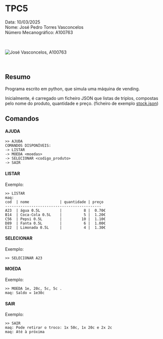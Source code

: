 # TPC5

Data: 10/03/2025 <br>
Nome: José Pedro Torres Vasconcelos <br>
Número Mecanográfico: A100763 <br> <br> <br>

![José Vasconcelos, A100763](/images/me.png)


<br>

## **Resumo**
Programa escrito em python, que simula uma máquina de vending.

Inicialmente, é carregado um ficheiro JSON que listas de triplos,
compostas pelo nome do produto, quantidade e preço. (ficheiro de exemplo [stock.json](stock.json))


## **Comandos**

#### AJUDA
```
>> AJUDA
COMANDOS DISPONÍVEIS:
-> LISTAR
-> MOEDA <moedas>
-> SELECIONAR <codigo_produto>
-> SAIR
```

#### LISTAR
Exemplo:
```
>> LISTAR
maq:
cod  | nome              | quantidade | preço
--------------------------------------------
A23  | água 0.5L         |          8 |  0.70€
B14  | Coca-Cola 0.5L    |          5 |  1.20€
C56  | Pepsi 0.5L        |         10 |  1.10€
D89  | Fanta 0.5L        |          6 |  1.00€
E22  | Limonada 0.5L     |          4 |  1.30€
```


#### SELECIONAR
Exemplo:
```
>> SELECIONAR A23

```


#### MOEDA
Exemplo:
```
>> MOEDA 1e, 20c, 5c, 5c .
maq: Saldo = 1e30c

```

#### SAIR
Exemplo:
```
>> SAIR
maq: Pode retirar o troco: 1x 50c, 1x 20c e 2x 2c
maq: Até à próxima
```